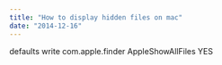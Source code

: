 ```yaml
---
title: "How to display hidden files on mac"
date: "2014-12-16"
---
```


defaults write com.apple.finder AppleShowAllFiles YES
